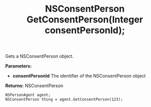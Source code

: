 ﻿---
uid: crmscript_ref_NSPersonAgent_GetConsentPerson
title: NSConsentPerson GetConsentPerson(Integer consentPersonId);
intellisense: NSPersonAgent.GetConsentPerson
keywords: NSPersonAgent, GetConsentPerson
so.topic: reference
---

Gets a NSConsentPerson object.

**Parameters:**
 - **consentPersonId** The identifier of the NSConsentPerson object

**Returns:** NSConsentPerson

```crmscript
NSPersonAgent agent;
NSConsentPerson thing = agent.GetConsentPerson(123);
```


